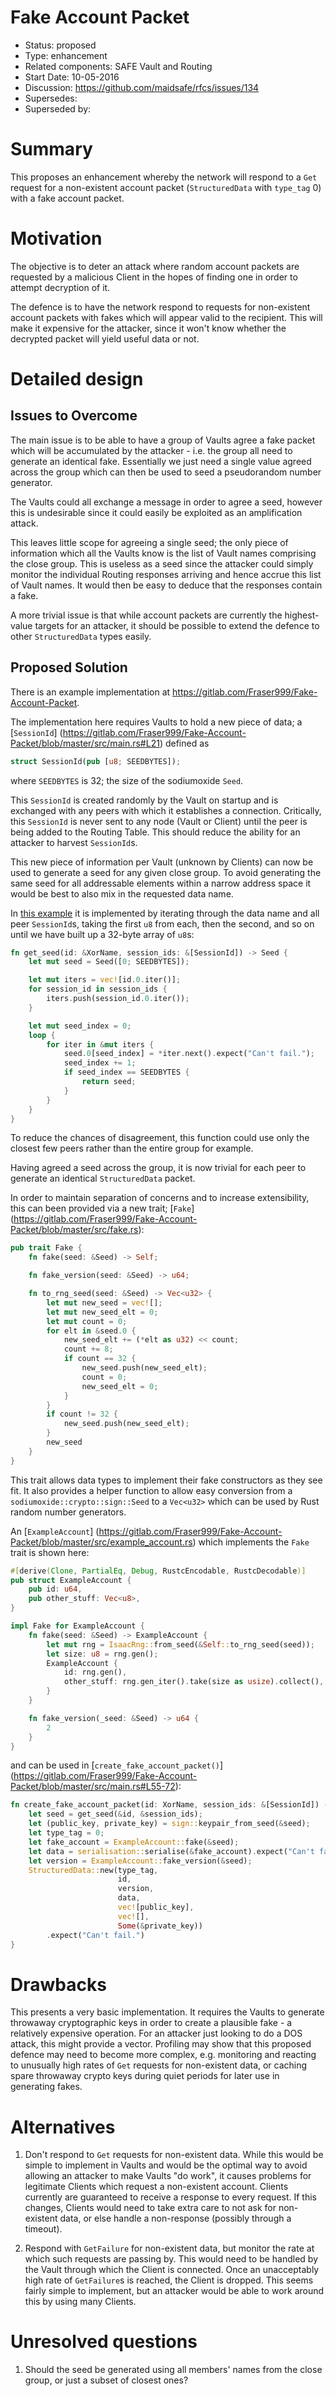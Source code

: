 # Fake Account Packet

- Status: proposed
- Type: enhancement
- Related components: SAFE Vault and Routing
- Start Date: 10-05-2016
- Discussion: https://github.com/maidsafe/rfcs/issues/134
- Supersedes:
- Superseded by:

# Summary

This proposes an enhancement whereby the network will respond to a `Get` request for a non-existent
account packet (`StructuredData` with `type_tag` 0) with a fake account packet.

# Motivation

The objective is to deter an attack where random account packets are requested by a malicious Client
in the hopes of finding one in order to attempt decryption of it.

The defence is to have the network respond to requests for non-existent account packets with fakes
which will appear valid to the recipient.  This will make it expensive for the attacker, since it
won't know whether the decrypted packet will yield useful data or not.

# Detailed design

## Issues to Overcome

The main issue is to be able to have a group of Vaults agree a fake packet which will be accumulated
by the attacker - i.e. the group all need to generate an identical fake.  Essentially we just need a
single value agreed across the group which can then be used to seed a pseudorandom number generator.

The Vaults could all exchange a message in order to agree a seed, however this is undesirable since
it could easily be exploited as an amplification attack.

This leaves little scope for agreeing a single seed; the only piece of information which all the
Vaults know is the list of Vault names comprising the close group.  This is useless as a seed since
the attacker could simply monitor the individual Routing responses arriving and hence accrue this
list of Vault names.  It would then be easy to deduce that the responses contain a fake.

A more trivial issue is that while account packets are currently the highest-value targets for an
attacker, it should be possible to extend the defence to other `StructuredData` types easily.

## Proposed Solution

There is an example implementation at https://gitlab.com/Fraser999/Fake-Account-Packet.

The implementation here requires Vaults to hold a new piece of data; a [`SessionId`]
(https://gitlab.com/Fraser999/Fake-Account-Packet/blob/master/src/main.rs#L21) defined as

```rust
struct SessionId(pub [u8; SEEDBYTES]);
```

where `SEEDBYTES` is 32; the size of the sodiumoxide `Seed`.

This `SessionId` is created randomly by the Vault on startup and is exchanged with any peers with
which it establishes a connection.  Critically, this `SessionId` is never sent to any node (Vault or
Client) until the peer is being added to the Routing Table.  This should reduce the ability for an
attacker to harvest `SessionId`s.

This new piece of information per Vault (unknown by Clients) can now be used to generate a seed for
any given close group.  To avoid generating the same seed for all addressable elements within a
narrow address space it would be best to also mix in the requested data name.

In [this example](https://gitlab.com/Fraser999/Fake-Account-Packet/blob/master/src/main.rs#L33-53)
it is implemented by iterating through the data name and all peer `SessionId`s, taking the first
`u8` from each, then the second, and so on until we have built up a 32-byte array of `u8`s:

```rust
fn get_seed(id: &XorName, session_ids: &[SessionId]) -> Seed {
    let mut seed = Seed([0; SEEDBYTES]);

    let mut iters = vec![id.0.iter()];
    for session_id in session_ids {
        iters.push(session_id.0.iter());
    }

    let mut seed_index = 0;
    loop {
        for iter in &mut iters {
            seed.0[seed_index] = *iter.next().expect("Can't fail.");
            seed_index += 1;
            if seed_index == SEEDBYTES {
                return seed;
            }
        }
    }
}
```

To reduce the chances of disagreement, this function could use only the closest few peers rather
than the entire group for example.

Having agreed a seed across the group, it is now trivial for each peer to generate an identical
`StructuredData` packet.

In order to maintain separation of concerns and to increase extensibility, this can been provided
via a new trait; [`Fake`]
(https://gitlab.com/Fraser999/Fake-Account-Packet/blob/master/src/fake.rs):

```rust
pub trait Fake {
    fn fake(seed: &Seed) -> Self;

    fn fake_version(seed: &Seed) -> u64;

    fn to_rng_seed(seed: &Seed) -> Vec<u32> {
        let mut new_seed = vec![];
        let mut new_seed_elt = 0;
        let mut count = 0;
        for elt in &seed.0 {
            new_seed_elt += (*elt as u32) << count;
            count += 8;
            if count == 32 {
                new_seed.push(new_seed_elt);
                count = 0;
                new_seed_elt = 0;
            }
        }
        if count != 32 {
            new_seed.push(new_seed_elt);
        }
        new_seed
    }
}
```

This trait allows data types to implement their fake constructors as they see fit.  It also provides
a helper function to allow easy conversion from a `sodiumoxide::crypto::sign::Seed` to a `Vec<u32>`
which can be used by Rust random number generators.

An [`ExampleAccount`]
(https://gitlab.com/Fraser999/Fake-Account-Packet/blob/master/src/example_account.rs) which
implements the `Fake` trait is shown here:

```rust
#[derive(Clone, PartialEq, Debug, RustcEncodable, RustcDecodable)]
pub struct ExampleAccount {
    pub id: u64,
    pub other_stuff: Vec<u8>,
}

impl Fake for ExampleAccount {
    fn fake(seed: &Seed) -> ExampleAccount {
        let mut rng = IsaacRng::from_seed(&Self::to_rng_seed(seed));
        let size: u8 = rng.gen();
        ExampleAccount {
            id: rng.gen(),
            other_stuff: rng.gen_iter().take(size as usize).collect(),
        }
    }

    fn fake_version(_seed: &Seed) -> u64 {
        2
    }
}
```

and can be used in [`create_fake_account_packet()`]
(https://gitlab.com/Fraser999/Fake-Account-Packet/blob/master/src/main.rs#L55-72):

```rust
fn create_fake_account_packet(id: XorName, session_ids: &[SessionId]) -> StructuredData {
    let seed = get_seed(&id, &session_ids);
    let (public_key, private_key) = sign::keypair_from_seed(&seed);
    let type_tag = 0;
    let fake_account = ExampleAccount::fake(&seed);
    let data = serialisation::serialise(&fake_account).expect("Can't fail.");
    let version = ExampleAccount::fake_version(&seed);
    StructuredData::new(type_tag,
                        id,
                        version,
                        data,
                        vec![public_key],
                        vec![],
                        Some(&private_key))
        .expect("Can't fail.")
}
```

# Drawbacks

This presents a very basic implementation.  It requires the Vaults to generate throwaway
cryptographic keys in order to create a plausible fake - a relatively expensive operation.  For an
attacker just looking to do a DOS attack, this might provide a vector.  Profiling may show that this
proposed defence may need to become more complex, e.g. monitoring and reacting to unusually high
rates of `Get` requests for non-existent data, or caching spare throwaway crypto keys during quiet
periods for later use in generating fakes.

# Alternatives

1. Don't respond to `Get` requests for non-existent data.  While this would be simple to implement
in Vaults and would be the optimal way to avoid allowing an attacker to make Vaults "do work", it
causes problems for legitimate Clients which request a non-existent account.  Clients currently are
guaranteed to receive a response to every request.  If this changes, Clients would need to take
extra care to not ask for non-existent data, or else handle a non-response (possibly through a
timeout).

2. Respond with `GetFailure` for non-existent data, but monitor the rate at which such requests are
passing by.  This would need to be handled by the Vault through which the Client is connected.  Once
an unacceptably high rate of `GetFailure`s is reached, the Client is dropped.  This seems fairly
simple to implement, but an attacker would be able to work around this by using many Clients.

# Unresolved questions

1. Should the seed be generated using all members' names from the close group, or just a subset of
closest ones?
